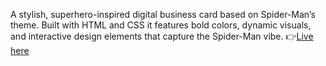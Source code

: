 A stylish, superhero-inspired digital business card based on Spider-Man’s theme.
Built with HTML and CSS it features bold colors, dynamic visuals, and interactive design elements that capture the Spider-Man vibe.
👉[Live here](yusuph-businesscard.netlify.app)
